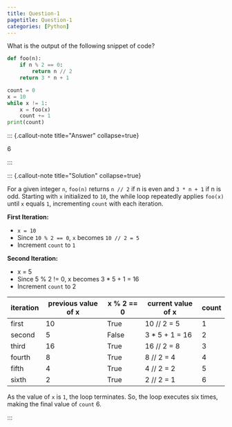 ```yaml
---
title: Question-1
pagetitle: Question-1
categories: [Python]
---
```


What is the output of the following snippet of code?

```python
def foo(n):
    if n % 2 == 0:
        return n // 2
    return 3 * n + 1

count = 0
x = 10
while x != 1:
    x = foo(x)
    count += 1
print(count)
```

::: {.callout-note title="Answer" collapse=true}

$6$

:::



::: {.callout-note title="Solution" collapse=true}

For a given integer `n`, `foo(n)` returns `n // 2` if n is even and `3 * n + 1` if n is odd. 
Starting with `x` initialized to `10`, the while loop repeatedly applies `foo(x)` until `x` equals `1`, incrementing `count` with each iteration.

**First Iteration:**

+ `x = 10` 
+ Since `10 % 2 == 0`, `x` becomes `10 // 2 = 5`
+ Increment `count` to `1`

**Second Iteration:**

- x = 5
- Since 5 % 2 != 0, x becomes 3 * 5 + 1 = 16
- Increment `count` to 2

| iteration | previous value of x | x % 2 == 0 | current value of x | count |
|-----------|---------------------|------------|--------------------|-------|
| first     | 10                  | True       | 10 // 2 = 5        | 1     |
| second    | 5                   | False      | 3 * 5 + 1 = 16     | 2     |
| third     | 16                  | True       | 16 // 2 = 8        | 3     |
| fourth    | 8                   | True       | 8 // 2 = 4         | 4     |
| fifth     | 4                   | True       | 4 // 2 = 2         | 5     |
| sixth     | 2                   | True       | 2 // 2 = 1         | 6     |

As the value of `x` is `1`, the loop terminates. So, the loop executes six times, making the final value of `count` 6.

:::